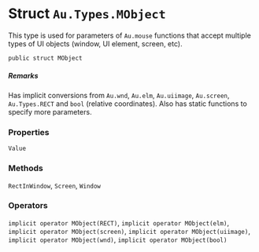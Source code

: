 # Struct `Au.Types.MObject`

This type is used for parameters of `Au.mouse` functions that accept multiple types of UI objects (window, UI element, screen, etc).

```
public struct MObject
```

##### Remarks

Has implicit conversions from `Au.wnd`, `Au.elm`, `Au.uiimage`, `Au.screen`, `Au.Types.RECT` and `bool` (relative coordinates). Also has static functions to specify more parameters.

### Properties

`Value`

### Methods

`RectInWindow`, `Screen`, `Window`

### Operators

`implicit operator MObject(RECT)`, `implicit operator MObject(elm)`, `implicit operator MObject(screen)`, `implicit operator MObject(uiimage)`, `implicit operator MObject(wnd)`, `implicit operator MObject(bool)`
